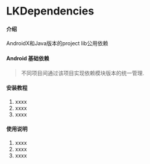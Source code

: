 # LKDependencies

#### 介绍
AndroidX和Java版本的project lib公用依赖

#### Android 基础依赖
> 不同项目间通过该项目实现依赖模块版本的统一管理.


#### 安装教程

1. xxxx
2. xxxx
3. xxxx

#### 使用说明

1. xxxx
2. xxxx
3. xxxx
